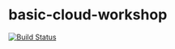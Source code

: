# basic-cloud-workshop

[![Build Status](https://travis-ci.com/macnowak/basic-cloud-workshop.svg?branch=master)](https://travis-ci.com/macnowak/basic-cloud-workshop)